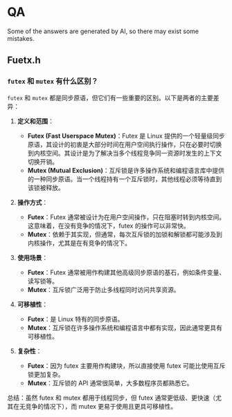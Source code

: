 # QA
Some of the answers are generated by AI, so there may exist some mistakes.

## Fuetx.h
### `futex` 和 `mutex` 有什么区别？
`futex` 和 `mutex` 都是同步原语，但它们有一些重要的区别。以下是两者的主要差异：

1. **定义和范围**：
    - **Futex (Fast Userspace Mutex)**：Futex 是 Linux 提供的一个轻量级同步原语，其设计的初衷是大部分时间在用户空间执行操作，只在必要时切换到内核空间。其设计是为了解决当多个线程竞争同一资源时发生的上下文切换开销。
    - **Mutex (Mutual Exclusion)**：互斥锁是许多操作系统和编程语言库中提供的一种同步原语。当一个线程持有一个互斥锁时，其他线程必须等待直到该锁被释放。

2. **操作方式**：
    - **Futex**：Futex 通常被设计为在用户空间操作，只在阻塞时转到内核空间。这意味着，在没有竞争的情况下，futex 的操作可以非常快。
    - **Mutex**：依赖于其实现，但通常，每次互斥锁的加锁和解锁都可能涉及到内核操作，尤其是在有竞争的情况下。

3. **使用场景**：
    - **Futex**：Futex 通常被用作构建其他高级同步原语的基石，例如条件变量、读写锁等。
    - **Mutex**：互斥锁广泛用于防止多线程同时访问共享资源。

4. **可移植性**：
    - **Futex**：是 Linux 特有的同步原语。
    - **Mutex**：互斥锁在许多操作系统和编程语言中都有实现，因此通常更具有可移植性。

5. **复杂性**：
    - **Futex**：因为 futex 主要用作构建块，所以直接使用 futex 可能比使用互斥锁更加复杂。
    - **Mutex**：互斥锁的 API 通常很简单，大多数程序员都熟悉它。

总结：虽然 futex 和 mutex 都用于线程同步，但 futex 通常更低级、更快速（尤其在无竞争的情况下），而 mutex 更易于使用且更具可移植性。

